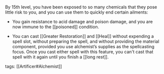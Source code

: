 By 15th level, you have been exposed to so many chemicals that they pose little risk to you, and you can use them to quickly end certain ailments:

-   You gain resistance to acid damage and poison damage, and you are now immune to the [[poisoned]] condition.

-   You can cast [[Greater Restoration]] and [[Heal]] without expending a spell slot, without preparing the spell, and without providing the material component, provided you use alchemist’s supplies as the spellcasting focus. Once you cast either spell with this feature, you can't cast that spell with it again until you finish a [[long rest]].

tags: [[Artificer#Alchemist]]